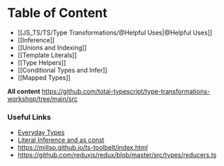 # Table of Content

- [[JS_TS/TS/Type Transformations/@Helpful Uses|@Helpful Uses]]
- [[Inference]]
- [[Unions and Indexing]]
- [[Template Literals]]
- [[Type Helpers]]
- [[Conditional Types and Infer]]
- [[Mapped Types]]

**All content**
https://github.com/total-typescript/type-transformations-workshop/tree/main/src

### Useful Links

- [Everyday Types](https://www.typescriptlang.org/docs/handbook/2/everyday-types.html#the-primitives-string-number-and-boolean)
- [Literal Inference and as const](https://www.typescriptlang.org/docs/handbook/2/everyday-types.html#literal-inference)
- https://millsp.github.io/ts-toolbelt/index.html
- https://github.com/reduxjs/redux/blob/master/src/types/reducers.ts


